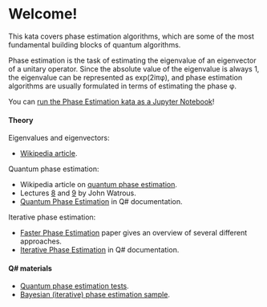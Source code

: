 ﻿# Welcome!

This kata covers phase estimation algorithms, which are some of the most fundamental building blocks of quantum algorithms.

Phase estimation is the task of estimating the eigenvalue of an eigenvector of a unitary operator. Since the absolute value of the eigenvalue is always 1, the eigenvalue can be represented as exp(2iπφ), and phase estimation algorithms are usually formulated in terms of estimating the phase φ.

You can [run the Phase Estimation kata as a Jupyter Notebook](https://mybinder.org/v2/gh/Microsoft/QuantumKatas/main?urlpath=/notebooks/PhaseEstimation%2FPhaseEstimation.ipynb)!

#### Theory

Eigenvalues and eigenvectors:

* [Wikipedia article](https://en.wikipedia.org/wiki/Eigenvalues_and_eigenvectors).

Quantum phase estimation:

* Wikipedia article on [quantum phase estimation](https://en.wikipedia.org/wiki/Quantum_phase_estimation_algorithm).
* Lectures [8](https://cs.uwaterloo.ca/~watrous/QC-notes/QC-notes.08.pdf) and [9](https://cs.uwaterloo.ca/~watrous/QC-notes/QC-notes.09.pdf) by John Watrous.
* [Quantum Phase Estimation](https://docs.microsoft.com/azure/quantum/user-guide/libraries/standard/algorithms#quantum-phase-estimation) in Q# documentation.

Iterative phase estimation:

* [Faster Phase Estimation](https://arxiv.org/pdf/1304.0741.pdf) paper gives an overview of several different approaches.
* [Iterative Phase Estimation](https://docs.microsoft.com/azure/quantum/user-guide/libraries/standard/characterization#iterative-phase-estimation) in Q# documentation.

#### Q# materials

* [Quantum phase estimation tests](https://github.com/microsoft/QuantumLibraries/blob/main/Standard/tests/QuantumPhaseEstimationTests.qs).
* [Bayesian (iterative) phase estimation sample](https://github.com/microsoft/Quantum/tree/main/samples/characterization/phase-estimation).

